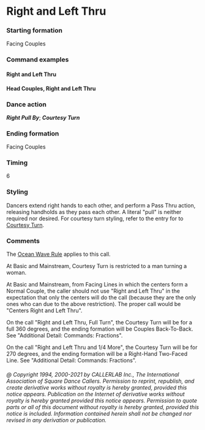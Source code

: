 
# Right and Left Thru

### Starting formation

Facing Couples

### Command examples

#### Right and Left Thru
#### Head Couples, Right and Left Thru

### Dance action

***Right Pull By***; ***Courtesy Turn***

### Ending formation

Facing Couples

### Timing

6

### Styling

Dancers extend right hands to each other,
and perform a Pass Thru action, releasing handholds
as they pass each other.
A literal "pull" is neither required nor desired.
For courtesy turn styling, refer to the entry for
to [Courtesy Turn](courtesy_turn.md).

### Comments

The [Ocean Wave Rule](../b2/ocean_wave_rule.md) applies to this call.

At Basic and Mainstream,
Courtesy Turn is restricted to a man turning a woman.

At Basic and Mainstream, from Facing Lines
in which the centers form a Normal Couple, the caller
should not use "Right and Left Thru"
in the expectation that only the centers will do the call (because
they are the only ones who can due to the above restriction).
The proper call would be "Centers Right and Left Thru".

On the call "Right and Left Thru, Full Turn",
the Courtesy Turn will be for a full 360 degrees, and the
ending formation will be Couples Back-To-Back.
See "Additional Detail: Commands: Fractions".

On the call "Right and Left Thru and 1/4 More",
the Courtesy Turn will be for 270 degrees, and the
ending formation will be a Right-Hand Two-Faced Line.
See "Additional Detail: Commands: Fractions".

###### @ Copyright 1994, 2000-2021 by CALLERLAB Inc., The International Association of Square Dance Callers. Permission to reprint, republish, and create derivative works without royalty is hereby granted, provided this notice appears. Publication on the Internet of derivative works without royalty is hereby granted provided this notice appears. Permission to quote parts or all of this document without royalty is hereby granted, provided this notice is included. Information contained herein shall not be changed nor revised in any derivation or publication.
